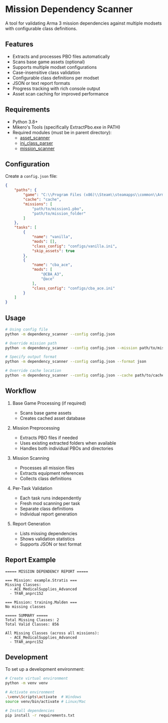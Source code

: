 # Mission Dependency Scanner

A tool for validating Arma 3 mission dependencies against multiple modsets with configurable class definitions.

## Features
- Extracts and processes PBO files automatically
- Scans base game assets (optional)
- Supports multiple modset configurations
- Case-insensitive class validation
- Configurable class definitions per modset
- JSON or text report formats
- Progress tracking with rich console output
- Asset scan caching for improved performance

## Requirements
- Python 3.8+
- Mikero's Tools (specifically ExtractPbo.exe in PATH)
- Required modules (must be in parent directory):
  - [asset_scanner](https://github.com/tyen-customs-a3/asset_scanner)
  - [ini_class_parser](https://github.com/tyen-customs-a3/ini_class_parser)
  - [mission_scanner](https://github.com/tyen-customs-a3/mission_scanner)

## Configuration

Create a `config.json` file:

```json
{
    "paths": {
        "game": "C:\\Program Files (x86)\\Steam\\steamapps\\common\\Arma 3",
        "cache": "cache",
        "missions": [
            "path/to/mission1.pbo",
            "path/to/mission_folder"
        ]
    },
    "tasks": [
        {
            "name": "vanilla",
            "mods": [],
            "class_config": "configs/vanilla.ini",
            "skip_assets": true
        },
        {
            "name": "cba_ace",
            "mods": [
                "@CBA_A3",
                "@ace"
            ],
            "class_config": "configs/cba_ace.ini"
        }
    ]
}
```

## Usage

```bash
# Using config file
python -m dependency_scanner --config config.json

# Override mission path
python -m dependency_scanner --config config.json --mission path/to/mission.pbo

# Specify output format
python -m dependency_scanner --config config.json --format json

# Override cache location
python -m dependency_scanner --config config.json --cache path/to/cache
```

## Workflow

1. Base Game Processing (if required)
   - Scans base game assets
   - Creates cached asset database

2. Mission Preprocessing
   - Extracts PBO files if needed
   - Uses existing extracted folders when available
   - Handles both individual PBOs and directories

3. Mission Scanning
   - Processes all mission files
   - Extracts equipment references
   - Collects class definitions

4. Per-Task Validation
   - Each task runs independently
   - Fresh mod scanning per task
   - Separate class definitions
   - Individual report generation

5. Report Generation
   - Lists missing dependencies
   - Shows validation statistics
   - Supports JSON or text format

## Report Example

```text
===== MISSION DEPENDENCY REPORT =====

=== Mission: example.Stratis ===
Missing Classes:
  - ACE_MedicalSupplies_Advanced
  - TFAR_anprc152

=== Mission: training.Malden ===
No missing classes

===== SUMMARY =====
Total Missing Classes: 2
Total Valid Classes: 856

All Missing Classes (across all missions):
  - ACE_MedicalSupplies_Advanced
  - TFAR_anprc152
```

## Development

To set up a development environment:

```bash
# Create virtual environment
python -m venv venv

# Activate environment
.\venv\Scripts\activate  # Windows
source venv/bin/activate # Linux/Mac

# Install dependencies
pip install -r requirements.txt
```